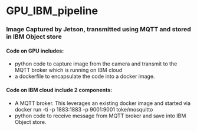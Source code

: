 # GPU_IBM_pipeline
### Image Captured by Jetson, transmitted using MQTT and stored in IBM Object store

#### Code on GPU includes: 
- python code to capture image from the camera and transmit to the MQTT broker which is running on IBM cloud
- a dockerfile to encapsulate the code into a docker image.  

#### Code on IBM cloud include 2 components:
- A MQTT broker. This leverages an existing docker image and started via docker run -ti -p 1883:1883 -p 9001:9001 toke/mosquitto
- python code to receive message from MQTT broker and save into IBM Object store.


